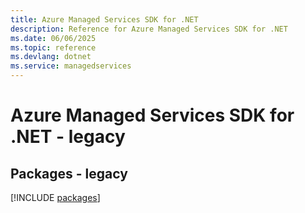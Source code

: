 ```yaml
---
title: Azure Managed Services SDK for .NET
description: Reference for Azure Managed Services SDK for .NET
ms.date: 06/06/2025
ms.topic: reference
ms.devlang: dotnet
ms.service: managedservices
---
```

# Azure Managed Services SDK for .NET - legacy
## Packages - legacy
[!INCLUDE [packages](managed-services-index.md)]